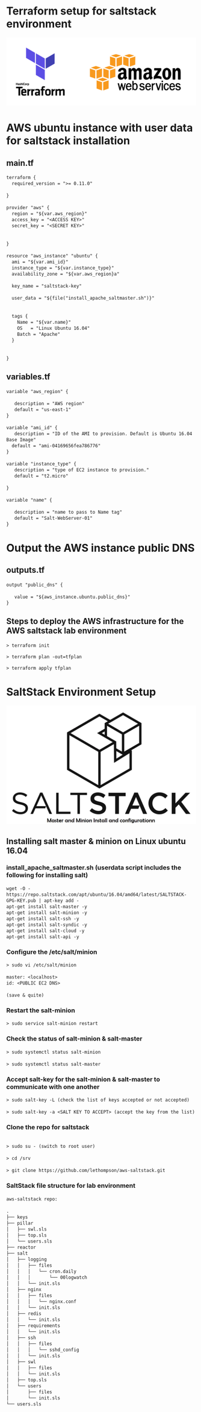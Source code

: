 # Terraform setup for saltstack environment

![TerraformAWS](/img/Terraform-AWS.png)

# AWS ubuntu instance with user data for saltstack installation
## main.tf 
```
terraform {
  required_version = ">= 0.11.0"

}

provider "aws" {
  region = "${var.aws_region}"
  access_key = "<ACCESS KEY>"
  secret_key = "<SECRET KEY>"


}

resource "aws_instance" "ubuntu" {
  ami = "${var.ami_id}"
  instance_type = "${var.instance_type}"
  availability_zone = "${var.aws_region}a"

  key_name = "saltstack-key"
 
  user_data = "${file("install_apache_saltmaster.sh")}"

  
  tags {
    Name = "${var.name}"
    OS   = "Linux Ubuntu 16.04" 
    Batch = "Apache"
  }


}
```

## variables.tf
```
variable "aws_region" {

   description = "AWS region"
   default = "us-east-1"
}

variable "ami_id" {
   description = "ID of the AMI to provision. Default is Ubuntu 16.04 Base Image"
  default = "ami-04169656fea786776"
}

variable "instance_type" {
   description = "type of EC2 instance to provision."
   default = "t2.micro"

}

variable "name" {

   description = "name to pass to Name tag"
   default = "Salt-WebServer-01"
}
```

# Output the AWS instance public DNS 
## outputs.tf

```
output "public_dns" {

   value = "${aws_instance.ubuntu.public_dns}"
}
```

## Steps to deploy the AWS infrastructure for the AWS saltstack lab environment

```
> terraform init
```

```
> terraform plan -out=tfplan
```

```
> terraform apply tfplan
```

# SaltStack Environment Setup

![saltstack](/img/how-to-install-salt.png)

## Installing salt master & minion on Linux ubuntu 16.04

###  	install_apache_saltmaster.sh (userdata script includes the following for installing salt)

```
wget -O - https://repo.saltstack.com/apt/ubuntu/16.04/amd64/latest/SALTSTACK-GPG-KEY.pub | apt-key add -
apt-get install salt-master -y
apt-get install salt-minion -y
apt-get install salt-ssh -y
apt-get install salt-syndic -y
apt-get install salt-cloud -y
apt-get install salt-api -y

```

### Configure the /etc/salt/minion
```
> sudo vi /etc/salt/minion

master: <localhost>
id: <PUBLIC EC2 DNS>

(save & quite)
```
### Restart the salt-minion
```
> sudo service salt-minion restart

```

### Check the status of salt-minion & salt-master
```
> sudo systemctl status salt-minion 

> sudo systemctl status salt-master 

```

### Accept salt-key for the salt-minion & salt-master to communicate with one another

```
> sudo salt-key -L (check the list of keys accepted or not accepted)

> sudo salt-key -a <SALT KEY TO ACCEPT> (accept the key from the list)

```
### Clone the repo for saltstack

```

> sudo su - (switch to root user)

> cd /srv

> git clone https://github.com/lethompson/aws-saltstack.git

```

### SaltStack file structure for lab environment

```
aws-saltstack repo:

.
├── keys
├── pillar
│   ├── swl.sls
│   ├── top.sls
│   └── users.sls
├── reactor
├── salt
│   ├── logging
│   │   ├── files
│   │   │   └── cron.daily
│   │   │       └── 00logwatch
│   │   └── init.sls
│   ├── nginx
│   │   ├── files
│   │   │   └── nginx.conf
│   │   └── init.sls
│   ├── redis
│   │   └── init.sls
│   ├── requirements
│   │   └── init.sls
│   ├── ssh
│   │   ├── files
│   │   │   └── sshd_config
│   │   └── init.sls
│   ├── swl
│   │   ├── files
│   │   └── init.sls
│   ├── top.sls
│   └── users
│       ├── files
│       └── init.sls
└── users.sls

```
